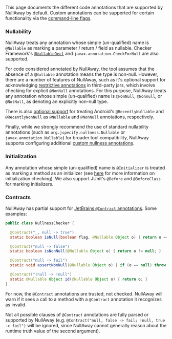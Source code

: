 This page documents the different code annotations that are supported by NullAway by default.  Custom annotations can be supported for certain functionality via the [command-line flags](https://github.com/uber/NullAway/wiki/Configuration).

### Nullability

NullAway treats any annotation whose simple (un-qualified) name is `@Nullable` as marking a parameter / return / field as nullable.  Checker Framework's [`@NullableDecl`](https://checkerframework.org/api/org/checkerframework/checker/nullness/compatqual/NullableDecl.html) and `javax.annotation.CheckForNull` are also supported.

For code considered annotated by NullAway, the tool assumes that the absence of a `@Nullable` annotation means the type is non-null. However, there are a number of features of NullAway, such as it's optional support for acknowledging [restrictive annotations](https://github.com/uber/NullAway/wiki/Configuration#acknowledge-more-restrictive-annotations-from-third-party-jars) in third-party jars, which involve checking for explicit `@NonNull` annotations. For this purpose, NullAway treats any annotation whose simple (un-qualified) name is `@NonNull`, `@Nonnull`, or `@NotNull`, as denoting an explicitly non-null type.

There is also [optional support](https://github.com/uber/NullAway/wiki/Configuration#acknowledge-android-recent-nullability-annotations) for treating Android's `@RecentlyNullable` and `@RecentlyNonNull` as `@Nullable` and `@NonNull` annotations, respectively.

Finally, while we strongly recommend the use of standard nullability annotations (such as `org.jspecify.nullness.Nullable` or `javax.annotation.Nullable`) for broader tool compatibility, NullAway supports configuring additional [custom nullness annotations](https://github.com/uber/NullAway/wiki/Configuration#custom-nullability-annotations).

### Initialization

Any annotation whose simple (un-qualified) name is `@Initializer` is treated as marking a method as an initializer (see [here](https://github.com/uber/NullAway/wiki/Error-Messages#initializer-method-does-not-guarantee-nonnull-field-is-initialized--nonnull-field--not-initialized) for more information on initialization checking).  We also support JUnit's `@Before` and `@BeforeClass` for marking initializers.

### Contracts

NullAway has partial support for [JetBrains `@Contract` annotations](https://www.jetbrains.com/help/idea/contract-annotations.html).  Some examples:
```java
public class NullnessChecker {

  @Contract("_, null -> true")
  static boolean isNull(boolean flag, @Nullable Object o) { return o == null; }

  @Contract("null -> false")
  static boolean isNonNull(@Nullable Object o) { return o != null; }

  @Contract("null -> fail")
  static void assertNonNull(@Nullable Object o) { if (o == null) throw new Error(); }

  @Contract("!null -> !null")
  static @Nullable Object id(@Nullable Object o) { return o; }
}
```

For now, the `@Contract` annotations are trusted, not checked.  NullAway will warn if it sees a call to a method with a `@Contract` annotation it recognizes as invalid. 

Not all possible clauses of `@Contract` annotations are fully parsed or supported by NullAway (e.g. `@Contract("null, false -> fail; !null, true -> fail")` will be ignored, since NullAway cannot generally reason about the runtime truth value of the second argument).